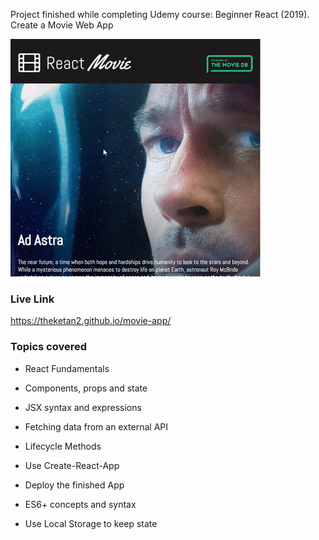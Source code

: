 Project finished while completing Udemy course: Beginner React (2019). Create a Movie Web App

![alt text](screen/screen.gif)

### Live Link

https://theketan2.github.io/movie-app/

### Topics covered

- React Fundamentals

- Components, props and state

- JSX syntax and expressions

- Fetching data from an external API

- Lifecycle Methods

- Use Create-React-App

- Deploy the finished App

- ES6+ concepts and syntax

- Use Local Storage to keep state


